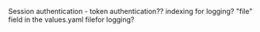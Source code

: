 

Session authentication - token authentication??
indexing for logging?
"file" field in the values.yaml filefor logging?